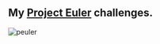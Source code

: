 ## My [Project Euler](https://projecteuler.net/about) challenges.
![peuler](https://projecteuler.net/profile/interpird.png)
